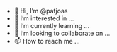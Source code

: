 - 👋 Hi, I’m @patjoas
- 👀 I’m interested in ...
- 🌱 I’m currently learning ...
- 💞️ I’m looking to collaborate on ...
- 📫 How to reach me ...

<!---
patjoas/patjoas is a ✨ special ✨ repository because its `README.md` (this file) appears on your GitHub profile.
You can click the Preview link to take a look at your changes.
--->
